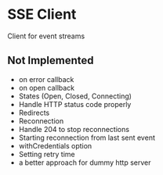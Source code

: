 # SSE Client

Client for event streams


## Not Implemented

- on error callback
- on open callback
- States (Open, Closed, Connecting)
- Handle HTTP status code properly
- Redirects
- Reconnection
- Handle 204 to stop reconnections
- Starting reconnection from last sent event
- withCredentials option
- Setting retry time
- a better approach for dummy http server

